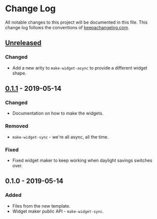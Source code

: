 # Change Log
All notable changes to this project will be documented in this file. This change log follows the conventions of [keepachangelog.com](http://keepachangelog.com/).

## [Unreleased]
### Changed
- Add a new arity to `make-widget-async` to provide a different widget shape.

## [0.1.1] - 2019-05-14
### Changed
- Documentation on how to make the widgets.

### Removed
- `make-widget-sync` - we're all async, all the time.

### Fixed
- Fixed widget maker to keep working when daylight savings switches over.

## 0.1.0 - 2019-05-14
### Added
- Files from the new template.
- Widget maker public API - `make-widget-sync`.

[Unreleased]: https://github.com/your-name/metaphysics/compare/0.1.1...HEAD
[0.1.1]: https://github.com/your-name/metaphysics/compare/0.1.0...0.1.1

